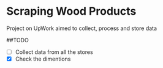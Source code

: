 # Scraping Wood Products

Project on UpWork aimed to collect, process and store data

##TODO

- [ ] Collect data from all the stores
- [x] Check the dimentions

